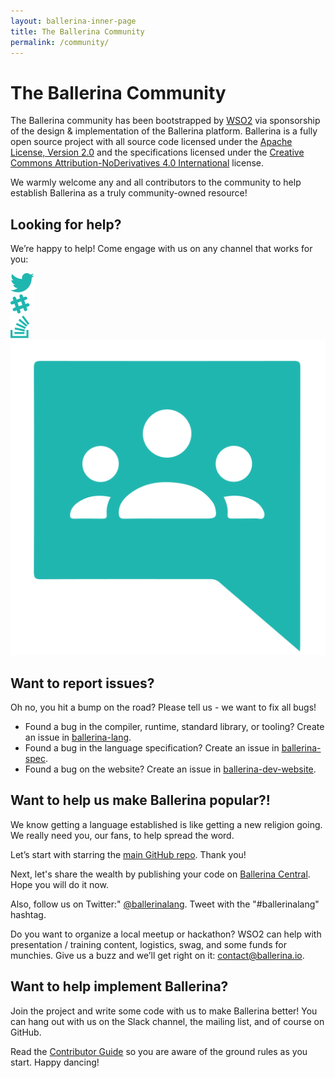 ```yaml
---
layout: ballerina-inner-page
title: The Ballerina Community
permalink: /community/
---
```


# The Ballerina Community

The Ballerina community has been bootstrapped by <a href="https://wso2.com">WSO2</a> via sponsorship of the design & implementation of the Ballerina platform. Ballerina is a fully open source project with all source code licensed under the <a href="https://www.apache.org/licenses/LICENSE-2.0">Apache License, Version 2.0</a> and the specifications licensed under the <a href="https://creativecommons.org/licenses/by-nd/4.0">Creative Commons Attribution-NoDerivatives 4.0 International</a> license.

We warmly welcome any and all contributors to the community to help establish Ballerina as a truly community-owned resource!

## Looking for help?

We’re happy to help! Come engage with us on any channel that works for you:

<div class="col-sm-12 col-md-12 cBallerinaLearnWrapper cGrayWrapper cCommunityLinks">
  <div class="col-sm-12 col-md-3 cBoxContainer cCommunityIconsContainer">
      <div class="cBallerina-Box">
      <a class="cCommunityIcons" href="https://twitter.com/ballerinalang"><img src="/img/twitter.svg"></a>
      </div>
   </div>
   <div class="col-sm-12 col-md-3 cBoxContainer cCommunityIconsContainer">
      <div class="cBallerina-Box">
      <a class="cCommunityIcons" href="/community/slack"><img src="/img/slack.svg"></a>
      </div>
   </div>
      <div class="col-sm-12 col-md-3 cBoxContainer cCommunityIconsContainer">
      <div class="cBallerina-Box">
      <a class="cCommunityIcons" href="https://stackoverflow.com/questions/tagged/ballerina"><img src="/img/stackoverflow.svg"></a>
      </div>
   </div>
   <div class="col-sm-12 col-md-3 cBoxContainer cCommunityIconsContainer">
      <div class="cBallerina-Box">
      <a class="cCommunityIcons" href="https://groups.google.com/forum/#!forum/ballerina-dev"><img src="/img/google-groups.svg"></a>
      </div>
   </div>
</div>

<!-- ## Want to be kept up-to-date?

We run an announcement-only, no-marketing-spam mailing list that we will use to inform you of new releases and similar relevant information. If you’d like to join please submit the form below: 

(GDPR compliant mandatory consent click included!)

<form class="cFormContainerOS">
<label class="subscribeForm" id="subscribeFormLabelOS">Email Address</label>
<input class="cTextfieldstyle" maxlength="90" value="" id="emailUserOS" name="email" placeholder="I consent to join the email list" title="Email" type="text">
</form> -->

## Want to report issues? 

Oh no, you hit a bump on the road? Please tell us - we want to fix all bugs!

- Found a bug in the compiler, runtime, standard library, or tooling? Create an issue in <a href="https://github.com/ballerina-platform/ballerina-lang/issues">ballerina-lang</a>.
- Found a bug in the language specification? Create an issue in <a href="https://github.com/ballerina-platform/ballerina-spec/issues">ballerina-spec</a>.
- Found a bug on the website? Create an issue in <a href="https://github.com/ballerina-platform/ballerina-dev-website/issues">ballerina-dev-website</a>. 


## Want to help us make Ballerina popular?!

We know getting a language established is like getting a new religion going. We really need you, our fans, to help spread the word.

Let’s start with starring the <a href="https://github.com/ballerina-platform/ballerina-lang">main GitHub repo</a>. Thank you!

Next, let's share the wealth by publishing your code on <a href="https://central.ballerina.io">Ballerina Central</a>. Hope you will do it now.

Also, follow us on Twitter:" <a href="https://twitter.com/ballerinalang">@ballerinalang</a>. Tweet with the "#ballerinalang" hashtag.

Do you want to organize a local meetup or hackathon? WSO2 can help with presentation / training content, logistics, swag, and some funds for munchies. Give us a buzz and we’ll get right on it: <a href="mailto:contact@ballerina.io">contact@ballerina.io</a>.


## Want to help implement Ballerina?
Join the project and write some code with us to make Ballerina better! You can hang out with us on the Slack channel, the mailing list, and of course on GitHub.

Read the <a href="https://github.com/ballerina-platform/ballerina-lang/blob/master/CONTRIBUTING.md">Contributor Guide</a> so you are aware of the ground rules as you start. Happy dancing!


<style>
.nav > li.cVersionItem {
    display: none !important;
}
</style>
